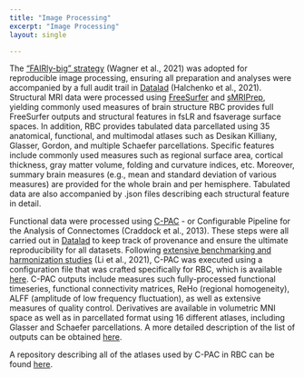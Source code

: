 ```yaml
---
title: "Image Processing"
excerpt: "Image Processing"
layout: single

---
```

The [“FAIRly-big” strategy](https://www.nature.com/articles/s41597-022-01163-2) (Wagner et al., 2021) was adopted for reproducible image processing, ensuring all preparation and analyses were accompanied by a full audit trail in [Datalad](https://www.datalad.org/) (Halchenko et al., 2021).
Structural MRI data were processed using [FreeSurfer](https://surfer.nmr.mgh.harvard.edu/) and [sMRIPrep](https://www.nipreps.org/smriprep/), yielding commonly used measures of brain structure
RBC provides full FreeSurfer outputs and structural features in fsLR and fsaverage surface spaces.
In addition, RBC provides tabulated data parcellated using 35 anatomical, functional, and multimodal atlases such as Desikan Killiany, Glasser, Gordon, and multiple Schaefer parcellations.
Specific features include commonly used measures such as regional surface area, cortical thickness, gray matter volume, folding and curvature indices, etc.
Moreover, summary brain measures (e.g., mean and standard deviation of various measures) are provided for the whole brain and per hemisphere.
Tabulated data are also accompanied by .json files describing each structural feature in detail.

Functional data were processed using [C-PAC](https://fcp-indi.github.io/docs/nightly/user/quick) -
or Configurable Pipeline for the Analysis of Connectomes (Craddock et al., 2013).
These steps were all carried out in [Datalad](https://www.datalad.org/) to keep track of provenance and ensure the ultimate reproducibility for all datasets.
Following [extensive benchmarking and harmonization studies](https://www.biorxiv.org/content/10.1101/2021.12.01.470790v3.abstract) (Li et al., 2021), C-PAC was executed using a configuration file that was crafted specifically for RBC, which is available [here](https://github.com/FCP-INDI/C-PAC/blob/0182f98c61cb7fbb495c8300e6a6a7991c859240/CPAC/resources/configs/pipeline_config_rbc-options.yml#L172).
C-PAC outputs include measures such fully-processed functional timeseries, functional connectivity matrices, ReHo (regional homogeneity), ALFF (amplitude of low frequency fluctuation), as well as extensive measures of quality control.
Derivatives are available in volumetric MNI space as well as in parcellated format using 16 different atlases, including Glasser and Schaefer parcellations.
A more detailed description of the list of outputs can be obtained [here](https://fcp-indi.github.io/docs/nightly/user/output_dir).

A repository describing all of the atlases used by C-PAC in RBC can be found [here](https://github.com/FCP-INDI/C-PAC_templates/tree/d2913cd6d5861d9cb5ffb79aa03da18b6eb603eb/sourcedata/atlases).
